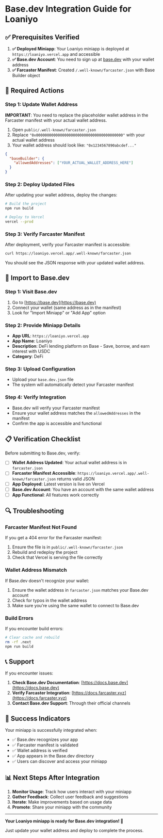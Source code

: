 # Base.dev Integration Guide for Loaniyo

## ✅ Prerequisites Verified

1. **✅ Deployed Miniapp**: Your Loaniyo miniapp is deployed at `https://loaniyo.vercel.app` and accessible
2. **✅ Base.dev Account**: You need to sign up at [base.dev](https://base.dev) with your wallet address
3. **✅ Farcaster Manifest**: Created `/.well-known/farcaster.json` with Base Builder object

## 🔧 Required Actions

### Step 1: Update Wallet Address

**IMPORTANT**: You need to replace the placeholder wallet address in the Farcaster manifest with your actual wallet address.

1. Open `public/.well-known/farcaster.json`
2. Replace `"0x0000000000000000000000000000000000000000"` with your actual wallet address
3. Your wallet address should look like: `"0x1234567890abcdef..."`

```json
{
  "baseBuilder": {
    "allowedAddresses": ["YOUR_ACTUAL_WALLET_ADDRESS_HERE"]
  }
}
```

### Step 2: Deploy Updated Files

After updating your wallet address, deploy the changes:

```bash
# Build the project
npm run build

# Deploy to Vercel
vercel --prod
```

### Step 3: Verify Farcaster Manifest

After deployment, verify your Farcaster manifest is accessible:

```bash
curl https://loaniyo.vercel.app/.well-known/farcaster.json
```

You should see the JSON response with your updated wallet address.

## 🚀 Import to Base.dev

### Step 1: Visit Base.dev
1. Go to [https://base.dev](https://base.dev)
2. Connect your wallet (same address as in the manifest)
3. Look for "Import Miniapp" or "Add App" option

### Step 2: Provide Miniapp Details
- **App URL**: `https://loaniyo.vercel.app`
- **App Name**: Loaniyo
- **Description**: DeFi lending platform on Base - Save, borrow, and earn interest with USDC
- **Category**: DeFi

### Step 3: Upload Configuration
- Upload your `base.dev.json` file
- The system will automatically detect your Farcaster manifest

### Step 4: Verify Integration
- Base.dev will verify your Farcaster manifest
- Ensure your wallet address matches the `allowedAddresses` in the manifest
- Confirm the app is accessible and functional

## 📋 Verification Checklist

Before submitting to Base.dev, verify:

- [ ] **Wallet Address Updated**: Your actual wallet address is in `farcaster.json`
- [ ] **Farcaster Manifest Accessible**: `https://loaniyo.vercel.app/.well-known/farcaster.json` returns valid JSON
- [ ] **App Deployed**: Latest version is live on Vercel
- [ ] **Base.dev Account**: You have an account with the same wallet address
- [ ] **App Functional**: All features work correctly

## 🔍 Troubleshooting

### Farcaster Manifest Not Found
If you get a 404 error for the Farcaster manifest:
1. Ensure the file is in `public/.well-known/farcaster.json`
2. Rebuild and redeploy the project
3. Check that Vercel is serving the file correctly

### Wallet Address Mismatch
If Base.dev doesn't recognize your wallet:
1. Ensure the wallet address in `farcaster.json` matches your Base.dev account
2. Check for typos in the wallet address
3. Make sure you're using the same wallet to connect to Base.dev

### Build Errors
If you encounter build errors:
```bash
# Clear cache and rebuild
rm -rf .next
npm run build
```

## 📞 Support

If you encounter issues:

1. **Check Base.dev Documentation**: [https://docs.base.dev](https://docs.base.dev)
2. **Verify Farcaster Integration**: [https://docs.farcaster.xyz](https://docs.farcaster.xyz)
3. **Contact Base.dev Support**: Through their official channels

## 🎉 Success Indicators

Your miniapp is successfully integrated when:

- ✅ Base.dev recognizes your app
- ✅ Farcaster manifest is validated
- ✅ Wallet address is verified
- ✅ App appears in the Base.dev directory
- ✅ Users can discover and access your miniapp

## 📊 Next Steps After Integration

1. **Monitor Usage**: Track how users interact with your miniapp
2. **Gather Feedback**: Collect user feedback and suggestions
3. **Iterate**: Make improvements based on usage data
4. **Promote**: Share your miniapp with the community

---

**Your Loaniyo miniapp is ready for Base.dev integration! 🚀**

Just update your wallet address and deploy to complete the process.
